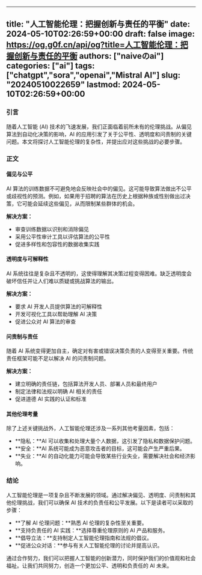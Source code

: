 
---
title: "人工智能伦理：把握创新与责任的平衡"
date: 2024-05-10T02:26:59+00:00
draft: false
image: https://og.g0f.cn/api/og?title=人工智能伦理：把握创新与责任的平衡
authors: ["naiveのai"]
categories: ["ai"]
tags: ["chatgpt","sora","openai","Mistral AI"]
slug: "20240510022659"
lastmod: 2024-05-10T02:26:59+00:00
---
### 引言

随着人工智能 (AI) 技术的飞速发展，我们正面临着前所未有的伦理挑战。从偏见算法到自动化决策的影响，AI 的应用引发了关于公平性、透明度和问责制的关键问题。本文将探讨人工智能伦理的复杂性，并提出应对这些挑战的必要步骤。

### 正文

#### 偏见与公平

AI 算法的训练数据不可避免地会反映社会中的偏见。这可能导致算法做出不公平或歧视性的预测。例如，如果用于招聘的算法在历史上根据种族或性别做出过决策，它可能会延续这些偏见，从而限制某些群体的机会。

**解决方案：**

* 审查训练数据以识别和消除偏见
* 采用公平性审计工具以评估算法的公平性
* 促进多样性和包容性的数据收集实践

#### 透明度与可解释性

AI 系统往往是复杂且不透明的，这使得理解其决策过程变得困难。缺乏透明度会破坏信任并让人们难以质疑或挑战算法的输出。

**解决方案：**

* 要求 AI 开发人员提供算法的可解释性
* 开发可视化工具以帮助理解 AI 决策
* 促进公众对 AI 算法的审查

#### 问责制与责任

随着 AI 系统变得更加自主，确定对有害或错误决策负责的人变得至关重要。传统责任框架可能不足以解决 AI 的问责制问题。

**解决方案：**

* 建立明确的责任链，包括算法开发人员、部署人员和最终用户
* 制定法律和法规以明确 AI 相关的责任
* 促进道德 AI 实践的认证和标准

#### 其他伦理考量

除了上述关键挑战外，人工智能伦理还涉及一系列其他考量因素，包括：

* **隐私：**AI 可以收集和处理大量个人数据，这引发了隐私和数据保护问题。
* **安全：**AI 系统可能成为恶意攻击者的目标，这可能会产生严重后果。
* **失业：**AI 的自动化能力可能会导致某些行业失业，需要解决社会和经济影响。

### 结论

人工智能伦理是一项复杂且不断发展的领域。通过解决偏见、透明度、问责制和其他伦理挑战，我们可以确保 AI 技术的负责任和公平发展。以下是读者可以采取的步骤：

* **了解 AI 伦理问题：**熟悉 AI 伦理的复杂性至关重要。
* **支持负责任的 AI 实践：**选择尊重伦理原则的 AI 产品和服务。
* **倡导立法：**支持制定人工智能伦理指南和法规的倡议。
* **促进公众对话：**参与有关人工智能伦理的讨论并提高认识。

通过合作努力，我们可以把握人工智能的创新潜力，同时保护我们的价值观和社会福祉。让我们共同努力，创造一个更加公平、透明和负责任的 AI 未来。